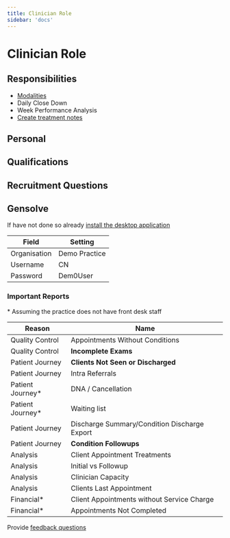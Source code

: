 ```yaml
---
title: Clinician Role
sidebar: 'docs'
---
```


# Clinician Role

## Responsibilities

- [Modalities](./clinician-modalities/)
- Daily Close Down
- Week Performance Analysis
- [Create treatment notes](http://docs.gensolve.com/help/gpm_uk/desktop/Videos/Conditions__Medical_Notes/How_to_Create_Daily_Notes.htm)

## Personal

## Qualifications

## Recruitment Questions

## Gensolve

If have not done so already [install the desktop application](/journey/demo)

| Field        | Setting       |
| ------------ | ------------- |
| Organisation | Demo Practice |
| Username     | CN            |
| Password     | Dem0User      |

### Important Reports

\* Assuming the practice does not have front desk staff

| Reason            | Name                                         |
| ----------------- | -------------------------------------------- |
| Quality Control   | Appointments Without Conditions              |
| Quality Control   | **Incomplete Exams**                         |
| Patient Journey   | **Clients Not Seen or Discharged**           |
| Patient Journey   | Intra Referrals                              |
| Patient Journey\* | DNA / Cancellation                           |
| Patient Journey\* | Waiting list                                 |
| Patient Journey   | Discharge Summary/Condition Discharge Export |
| Patient Journey   | **Condition Followups**                      |
| Analysis          | Client Appointment Treatments                |
| Analysis          | Initial vs Followup                          |
| Analysis          | Clinician Capacity                           |
| Analysis          | Clients Last Appointment                     |
| Financial\*       | Client Appointments without Service Charge   |
| Financial\*       | Appointments Not Completed                   |

Provide [feedback questions](/docs/support/feedback-questions)
